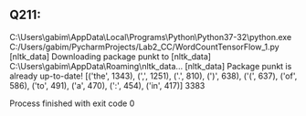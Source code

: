 ## Q211: 

C:\Users\gabim\AppData\Local\Programs\Python\Python37-32\python.exe C:/Users/gabim/PycharmProjects/Lab2_CC/WordCountTensorFlow_1.py
[nltk_data] Downloading package punkt to
[nltk_data]     C:\Users\gabim\AppData\Roaming\nltk_data...
[nltk_data]   Package punkt is already up-to-date!
[('the', 1343), (',', 1251), ('.', 810), (')', 638), ('(', 637), ('of', 586), ('to', 491), ('a', 470), (':', 454), ('in', 417)]
3383

Process finished with exit code 0

